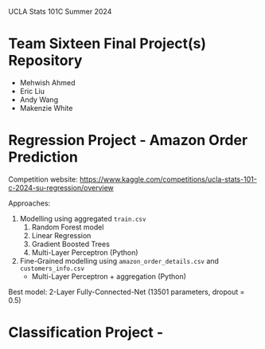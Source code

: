 
UCLA Stats 101C Summer 2024

# Team Sixteen Final Project(s) Repository

- Mehwish Ahmed
- Eric Liu
- Andy Wang
- Makenzie White

# Regression Project - Amazon Order Prediction

Competition website: https://www.kaggle.com/competitions/ucla-stats-101-c-2024-su-regression/overview

Approaches: 
1. Modelling using aggregated `train.csv`
    1. Random Forest model
    2. Linear Regression
    3. Gradient Boosted Trees
    4. Multi-Layer Perceptron (Python)
2. Fine-Grained modelling using `amazon_order_details.csv` and `customers_info.csv`
    - Multi-Layer Perceptron + aggregation (Python)

Best model: 2-Layer Fully-Connected-Net (13501 parameters, dropout = 0.5)

# Classification Project - 